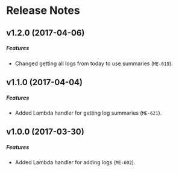 # Release Notes

## v1.2.0 (2017-04-06)
##### Features
- Changed getting all logs from today to use summaries (`ME-619`).

## v1.1.0 (2017-04-04)
##### Features
- Added Lambda handler for getting log summaries (`ME-621`).

## v1.0.0 (2017-03-30)
##### Features
- Added Lambda handler for adding logs (`ME-602`).

